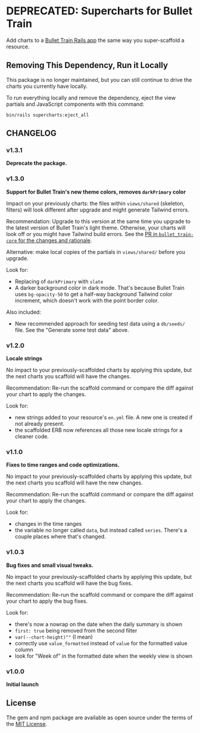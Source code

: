 # DEPRECATED: Supercharts for Bullet Train

Add charts to a [Bullet Train Rails app][bullet-train] the same way you super-scaffold a resource.

## Removing This Dependency, Run it Locally

This package is no longer maintained, but you can still continue to drive the charts you currently have locally.

To run everything locally and remove the dependency, eject the view partials and JavaScript components with this command:

    bin/rails supercharts:eject_all

## CHANGELOG

### v1.3.1

**Deprecate the package.**

### v1.3.0

**Support for Bullet Train's new theme colors, removes `darkPrimary` color**

Impact on your previously charts: the files within `views/shared` (skeleton, filters) will look different after upgrade and might generate Tailwind errors.

Recommendation: Upgrade to this version at the same time you upgrade to the latest version of Bullet Train's light theme. Otherwise, your charts will look off or you might have Tailwind build errors. See the [PR in `bullet_train-core` for the changes and rationale](https://github.com/bullet-train-co/bullet_train-core/pull/106).

Alternative: make local copies of the partials in `views/shared/` before you upgrade.

Look for:

* Replacing of `darkPrimary` with `slate`
* A darker background color in dark mode. That's because Bullet Train uses `bg-opacity-50` to get a half-way background Tailwind color increment, which doesn't work with the point border color.

Also included:

* New recommended approach for seeding test data using a `db/seeds/` file. See the "Generate some test data" above.

### v1.2.0

**Locale strings**

No impact to your previously-scaffolded charts by applying this update, but the next charts you scaffold will have the changes.

Recommendation: Re-run the scaffold command or compare the diff against your chart to apply the changes.

Look for:

* new strings added to your resource's `en.yml` file. A new one is created if not already present.
* the scaffolded ERB now references all those new locale strings for a cleaner code.

### v1.1.0

**Fixes to time ranges and code optimizations.**

No impact to your previously-scaffolded charts by applying this update, but the next charts you scaffold will have the new changes.

Recommendation: Re-run the scaffold command or compare the diff against your chart to apply the changes.

Look for:

* changes in the time ranges
* the variable no longer called `data`, but instead called `series`. There's a couple places where that's changed.

### v1.0.3

**Bug fixes and small visual tweaks.**

No impact to your previously-scaffolded charts by applying this update, but the next charts you scaffold will have the bug fixes.

Recommendation: Re-run the scaffold command or compare the diff against your chart to apply the bug fixes.

Look for:

* there's now a nowrap on the date when the daily summary is shown
* `first: true` being removed from the second filter
* `var(--chart-height)""` (I mean)
* correctly use `value_formatted` instead of `value` for the formatted value column
* look for "Week of" in the formatted date when the weekly view is shown

### v1.0.0

**Initial launch**

## License
The gem and npm package are available as open source under the terms of the [MIT License](https://opensource.org/licenses/MIT).

[bullet-train]: https://bullettrain.co
